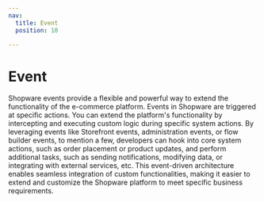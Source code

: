 ```yaml
---
nav:
  title: Event
  position: 10

---
```


# Event

Shopware events provide a flexible and powerful way to extend the functionality of the e-commerce platform. Events in Shopware are triggered at specific actions. You can extend the platform's functionality by intercepting and executing custom logic during specific system actions. By leveraging events like Storefront events, administration events, or flow builder events, to mention a few,  developers can hook into core system actions, such as order placement or product updates, and perform additional tasks, such as sending notifications, modifying data, or integrating with external services, etc. This event-driven architecture enables seamless integration of custom functionalities, making it easier to extend and customize the Shopware platform to meet specific business requirements.
